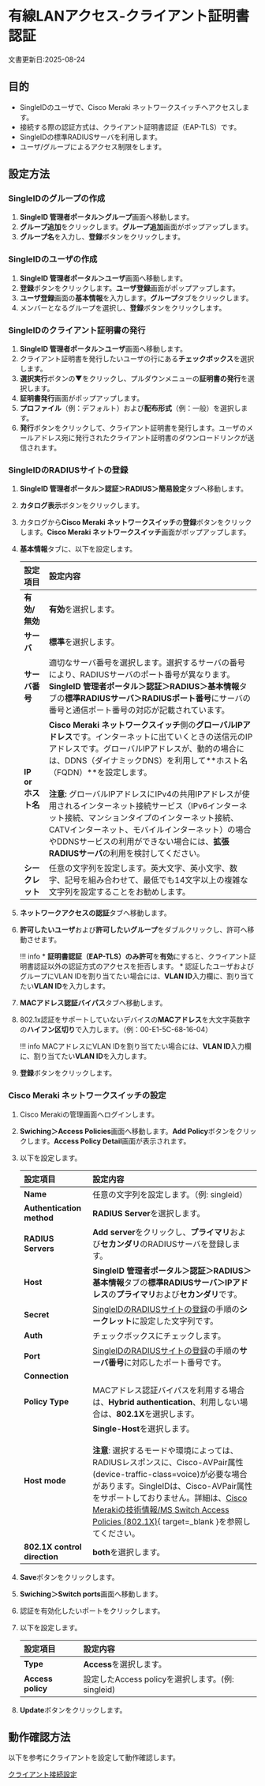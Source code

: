 # 有線LANアクセス-クライアント証明書認証
文書更新日:2025-08-24

## 目的
* SingleIDのユーザで、Cisco Meraki ネットワークスイッチへアクセスします。
* 接続する際の認証方式は、クライアント証明書認証（EAP-TLS）です。
* SingleIDの標準RADIUSサーバを利用します。
* ユーザ/グループによるアクセス制限をします。

## 設定方法
### SingleIDのグループの作成
1. **SingleID 管理者ポータル＞グループ**画面へ移動します。
2. **グループ追加**をクリックします。**グループ追加**画面がポップアップします。
3. **グループ名**を入力し、**登録**ボタンをクリックします。

### SingleIDのユーザの作成
1. **SingleID 管理者ポータル＞ユーザ**画面へ移動します。
2. **登録**ボタンをクリックします。**ユーザ登録**画面がポップアップします。
3. **ユーザ登録**画面の**基本情報**を入力します。**グループ**タブをクリックします。
4. メンバーとなるグループを選択し、**登録**ボタンをクリックします。

### SingleIDのクライアント証明書の発行
1. **SingleID 管理者ポータル＞ユーザ**画面へ移動します。
2. クライアント証明書を発行したいユーザの行にある**チェックボックス**を選択します。
3. **選択実行**ボタンの▼をクリックし、プルダウンメニューの**証明書の発行**を選択します。
4. **証明書発行**画面がポップアップします。
5. **プロファイル**（例：デフォルト）および**配布形式**（例：一般）を選択します。
6. **発行**ボタンをクリックして、クライアント証明書を発行します。ユーザのメールアドレス宛に発行されたクライアント証明書のダウンロードリンクが送信されます。

### SingleIDのRADIUSサイトの登録
1. **SingleID 管理者ポータル＞認証＞RADIUS＞簡易設定**タブへ移動します。
2. **カタログ表示**ボタンをクリックします。
3. カタログから**Cisco Meraki ネットワークスイッチ**の**登録**ボタンをクリックします。**Cisco Meraki ネットワークスイッチ**画面がポップアップします。
4. **基本情報**タブに、以下を設定します。

    | **設定項目** | **設定内容** |
    | :--- | :--- |
    | **有効/無効** | **有効**を選択します。 |
    | **サーバ** | **標準**を選択します。 |
    | **サーバ番号** | 適切なサーバ番号を選択します。選択するサーバの番号により、RADIUSサーバのポート番号が異なります。**SingleID 管理者ポータル＞認証＞RADIUS＞基本情報**タブの**標準RADIUSサーバ＞RADIUSポート番号**にサーバの番号と通信ポート番号の対応が記載されています。 |
    | **IP or ホスト名** | **Cisco Meraki ネットワークスイッチ**側の**グローバルIPアドレス**です。インターネットに出ていくときの送信元のIPアドレスです。グローバルIPアドレスが、動的の場合には、DDNS（ダイナミックDNS）を利用して**ホスト名（FQDN）**を設定します。<br><br>**注意:** グローバルIPアドレスにIPv4の共用IPアドレスが使用されるインターネット接続サービス（IPv6インターネット接続、マンションタイプのインターネット接続、CATVインターネット、モバイルインターネット）の場合やDDNSサービスの利用ができない場合には、**拡張RADIUSサーバ**の利用を検討してください。 |
    | **シークレット** | 任意の文字列を設定します。英大文字、英小文字、数字、記号を組み合わせて、最低でも14文字以上の複雑な文字列を設定することをお勧めします。 |

5. **ネットワークアクセスの認証**タブへ移動します。
6. **許可したいユーザ**および**許可したいグループ**をダブルクリックし、許可へ移動させます。

    !!! info
        * **証明書認証（EAP-TLS）のみ許可**を**有効**にすると、クライアント証明書認証以外の認証方式のアクセスを拒否します。
        * 認証したユーザおよびグループにVLAN IDを割り当てたい場合には、**VLAN ID**入力欄に、割り当てたい**VLAN ID**を入力します。

7. **MACアドレス認証バイパス**タブへ移動します。
8. 802.1x認証をサポートしていないデバイスの**MACアドレス**を大文字英数字の**ハイフン区切り**で入力します。（例：00-E1-5C-68-16-04）

    !!! info
        MACアドレスにVLAN IDを割り当てたい場合には、**VLAN ID**入力欄に、割り当てたい**VLAN ID**を入力します。

9. **登録**ボタンをクリックします。

### Cisco Meraki ネットワークスイッチの設定
1. Cisco Merakiの管理画面へログインします。
2. **Swiching＞Access Policies**画面へ移動します。**Add Policy**ボタンをクリックします。**Access Policy Detail**画面が表示されます。
3. 以下を設定します。

    | **設定項目** | **設定内容** |
    | :--- | :--- |
    | **Name** | 任意の文字列を設定します。（例: singleid） |
    | **Authentication method**| **RADIUS Server**を選択します。 |
    | **RADIUS Servers** | **Add server**をクリックし、**プライマリ**および**セカンダリ**のRADIUSサーバを登録します。 |
    | **Host** | **SingleID 管理者ポータル＞認証＞RADIUS＞基本情報**タブの**標準RADIUSサーバ＞IPアドレス**の**プライマリ**および**セカンダリ**です。 |
    | **Secret** | [SingleIDのRADIUSサイトの登録](#singleidのradiusサイトの登録)の手順の**シークレット**に設定した文字列です。 |
    | **Auth** | チェックボックスにチェックします。 |
    | **Port** | [SingleIDのRADIUSサイトの登録](#singleidのradiusサイトの登録)の手順の**サーバ番号**に対応したポート番号です。 |
    | **Connection** ||
    | **Policy Type** | MACアドレス認証バイパスを利用する場合は、**Hybrid authentication**、利用しない場合は、**802.1X**を選択します。 |
    | **Host mode** | **Single-Host**を選択します。<br><br>**注意**: 選択するモードや環境によっては、RADIUSレスポンスに、Cisco-AVPair属性(device-traffic-class=voice)が必要な場合があります。SingleIDは、Cisco-AVPair属性をサポートしておりません。詳細は、[Cisco Merakiの技術情報/MS Switch Access Policies (802.1X)](https://documentation.meraki.com/MS/Access_Control/MS_Switch_Access_Policies_(802.1X)){ target=_blank }を参照してください。 |
    | **802.1X control direction** | **both**を選択します。 |

4. **Save**ボタンをクリックします。
5. **Swiching＞Switch ports**画面へ移動します。
6. 認証を有効化したいポートをクリックします。
7. 以下を設定します。

    | **設定項目** | **設定内容** |
    | :--- | :--- |
    | **Type** | **Access**を選択します。 |
    | **Access policy**| 設定したAccess policyを選択します。(例: singleid) |

8. **Update**ボタンをクリックします。

## 動作確認方法
以下を参考にクライアントを設定して動作確認します。

[クライアント接続設定](../clients/index.md)
